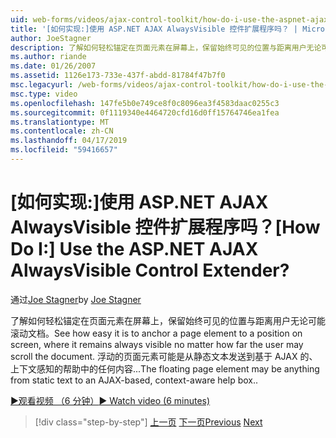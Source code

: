 ```yaml
---
uid: web-forms/videos/ajax-control-toolkit/how-do-i-use-the-aspnet-ajax-alwaysvisible-control-extender
title: '[如何实现:]使用 ASP.NET AJAX AlwaysVisible 控件扩展程序吗？ | Microsoft Docs'
author: JoeStagner
description: 了解如何轻松锚定在页面元素在屏幕上，保留始终可见的位置与距离用户无论可能滚动文档。 ...
ms.author: riande
ms.date: 01/26/2007
ms.assetid: 1126e173-733e-437f-abdd-81784f47b7f0
msc.legacyurl: /web-forms/videos/ajax-control-toolkit/how-do-i-use-the-aspnet-ajax-alwaysvisible-control-extender
msc.type: video
ms.openlocfilehash: 147fe5b0e749ce8f0c8096ea3f4583daac0255c3
ms.sourcegitcommit: 0f1119340e4464720cfd16d0ff15764746ea1fea
ms.translationtype: MT
ms.contentlocale: zh-CN
ms.lasthandoff: 04/17/2019
ms.locfileid: "59416657"
---
```

# <a name="how-do-i-use-the-aspnet-ajax-alwaysvisible-control-extender"></a><span data-ttu-id="be763-105">[如何实现:]使用 ASP.NET AJAX AlwaysVisible 控件扩展程序吗？</span><span class="sxs-lookup"><span data-stu-id="be763-105">[How Do I:] Use the ASP.NET AJAX AlwaysVisible Control Extender?</span></span>

<span data-ttu-id="be763-106">通过[Joe Stagner](https://github.com/JoeStagner)</span><span class="sxs-lookup"><span data-stu-id="be763-106">by [Joe Stagner](https://github.com/JoeStagner)</span></span>

<span data-ttu-id="be763-107">了解如何轻松锚定在页面元素在屏幕上，保留始终可见的位置与距离用户无论可能滚动文档。</span><span class="sxs-lookup"><span data-stu-id="be763-107">See how easy it is to anchor a page element to a position on screen, where it remains always visible no matter how far the user may scroll the document.</span></span> <span data-ttu-id="be763-108">浮动的页面元素可能是从静态文本发送到基于 AJAX 的、 上下文感知的帮助中的任何内容...</span><span class="sxs-lookup"><span data-stu-id="be763-108">The floating page element may be anything from static text to an AJAX-based, context-aware help box..</span></span>

[<span data-ttu-id="be763-109">&#9654;观看视频 （6 分钟）</span><span class="sxs-lookup"><span data-stu-id="be763-109">&#9654; Watch video (6 minutes)</span></span>](https://channel9.msdn.com/Blogs/ASP-NET-Site-Videos/how-do-i-use-the-aspnet-ajax-alwaysvisible-control-extender)

> [!div class="step-by-step"]
> <span data-ttu-id="be763-110">[上一页](how-do-i-use-the-aspnet-ajax-modalpopup-extender-control.md)
> [下一页](how-do-i-use-the-aspnet-ajax-accordion-control.md)</span><span class="sxs-lookup"><span data-stu-id="be763-110">[Previous](how-do-i-use-the-aspnet-ajax-modalpopup-extender-control.md)
[Next](how-do-i-use-the-aspnet-ajax-accordion-control.md)</span></span>
